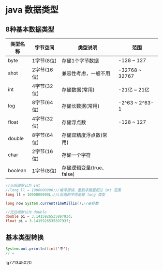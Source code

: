 # java 数据类型

## 8种基本数据类型

类型名称 | 字节空间 | 类型说明 | 范围
---- | ---- | ---- | ----
byte | 1字节(8位) | 存储1个字节数据 | -128 ~ 127
shot | 2字节(16位) | 兼容性考虑，一般不用 | -32768 ~ 32767
int | 4字节(32位) | 存储数据(常用) | -21亿 ~ 21亿
log | 8字节(64位) | 存储长数据(常用) | -2^63 ~ 2^63-1
float | 4字节(32位) | 存储浮点数 | -128 ~ 127
double | 8字节(64位) | 存储双精度浮点数(常用) |
char | 2字节(16位) | 存储一个字符 |
boolean | 1字节(8位) | 存储逻辑变量(true、false) |

```java
//无后缀默认为 int
//long ll = 1000000000;//编译错误，整数字面量超过 int 范围
long ll = 1000000000L;//L后缀的字而是是 long 类型

long now System.currentTimeMillis();//毫秒数

//无后缀默认为 double
double pi = 3.141592653589793d;
float pi = 3.141592653589793f;
```

## 基本类型转换

```java
System.out.println((int)'中');
// =
```

lg771345020